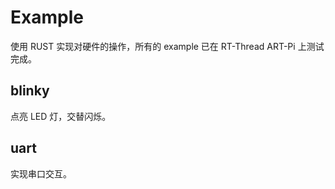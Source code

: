 # Example

使用 RUST 实现对硬件的操作，所有的 example 已在 RT-Thread ART-Pi 上测试完成。

## blinky

点亮 LED 灯，交替闪烁。

## uart

实现串口交互。